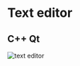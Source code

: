 # Text editor
## C++ Qt
![text editor](https://user-images.githubusercontent.com/55046386/236654334-a4899fca-b633-4257-9ee3-da7b9c6e97a4.jpg)
